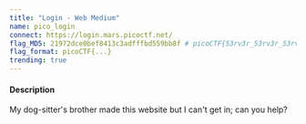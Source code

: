 ```yaml
---
title: "Login - Web Medium"
name: pico_login
connect: https://login.mars.picoctf.net/
flag_MD5: 21972dce0bef8413c3adfffbd559bb8f # picoCTF{53rv3r_53rv3r_53rv3r_53rv3r_53rv3r}
flag_format: picoCTF{...}
trending: true
---
```

<h4>Description</h4>
<p>My dog-sitter's brother made this website but I can't get in; can you help?<p>

